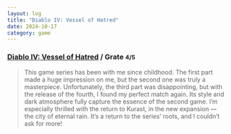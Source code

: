 ```yaml
---
layout: log
title: "Diablo IV: Vessel of Hatred"
date: 2024-10-17
category: game
---
```


### [Diablo IV: Vessel of Hatred](https://opencritic.com/game/17122/diablo-iv-vessel-of-hatred) / Grate <small class="superscript">4/5</small>

> This game series has been with me since childhood. The first part made a huge impression on me, but the second one was truly a masterpiece. Unfortunately, the third part was disappointing, but with the release of the fourth, I found my perfect match again. Its style and dark atmosphere fully capture the essence of the second game. I’m especially thrilled with the return to Kurast, in the new expansion — the city of eternal rain. It’s a return to the series’ roots, and I couldn’t ask for more!
